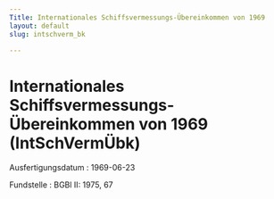 ```yaml
---
Title: Internationales Schiffsvermessungs-Übereinkommen von 1969
layout: default
slug: intschverm_bk

---
```


# Internationales Schiffsvermessungs-Übereinkommen von 1969 (IntSchVermÜbk)

Ausfertigungsdatum
:   1969-06-23

Fundstelle
:   BGBl II: 1975, 67

